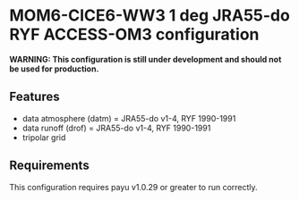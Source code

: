 # MOM6-CICE6-WW3 1 deg JRA55-do RYF ACCESS-OM3 configuration

**WARNING: This configuration is still under development and should not be used for production.**

## Features

- data atmosphere (datm) = JRA55-do v1-4, RYF 1990-1991
- data runoff (drof) = JRA55-do v1-4, RYF 1990-1991
- tripolar grid

## Requirements

This configuration requires payu v1.0.29 or greater to run correctly.
